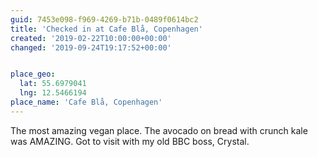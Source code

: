 ```yaml
---
guid: 7453e098-f969-4269-b71b-0489f0614bc2
title: 'Checked in at Cafe Blå, Copenhagen'
created: '2019-02-22T10:00:00+00:00'
changed: '2019-09-24T19:17:52+00:00'


place_geo:
  lat: 55.6979041
  lng: 12.5466194
place_name: 'Cafe Blå, Copenhagen'
---
```


The most amazing vegan place. The avocado on bread with crunch kale was AMAZING. Got to visit with my old BBC boss, Crystal. 
